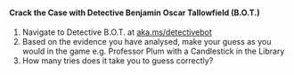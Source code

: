 #### Crack the Case with Detective Benjamin Oscar Tallowfield (B.O.T.)
1.	Navigate to Detective B.O.T. at [aka.ms/detectivebot](https://aka.ms/detectivebot)
2.	Based on the evidence you have analysed, make your guess as you would in the game e.g. Professor Plum with a Candlestick in the Library
3.	How many tries does it take you to guess correctly?


